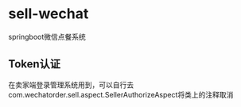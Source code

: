 # sell-wechat
springboot微信点餐系统
## Token认证

在卖家端登录管理系统用到，可以自行去com.wechatorder.sell.aspect.SellerAuthorizeAspect将类上的注释取消
